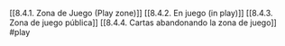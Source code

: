 [[8.4.1. Zona de Juego (Play zone)]]
[[8.4.2. En juego (in play)]]
[[8.4.3.  Zona de juego pública]]
[[8.4.4. Cartas abandonando la zona de juego]]
#play